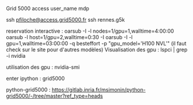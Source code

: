 Grid 5000 access
user_name
mdp

ssh pfiloche@access.grid5000.fr
ssh rennes.g5k

reservation interactive :
oarsub -I -l nodes=1/gpu=1,walltime=4:00:00
oarsub -l host=1/gpu=2,walltime=0:30 -I
oarsub -I -l gpu=1,walltime=03:00:00 -q besteffort -p "gpu_model='H100 NVL'"
(il faut check sur le site pour d'autres modèles)
Visualisation des gpu :
lspci | grep -i nvidia

utilisation des gpu :
nvidia-smi


enter ipython :
grid5000

python-grid5000 : https://gitlab.inria.fr/msimonin/python-grid5000/-/tree/master?ref_type=heads